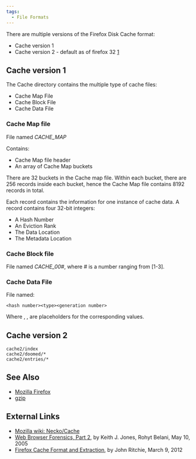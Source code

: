 ```yaml
---
tags:
  - File Formats
---
```

There are multiple versions of the Firefox Disk Cache format:

* Cache version 1
* Cache version 2 - default as of firefox 32
  [1](http://www.janbambas.cz/new-firefox-http-cache-enabled/)

## Cache version 1

The Cache directory contains the multiple type of cache files:

* Cache Map File
* Cache Block File
* Cache Data File

### Cache Map file

File named _CACHE_MAP_

Contains:

* Cache Map file header
* An array of Cache Map buckets

There are 32 buckets in the Cache map file. Within each bucket, there
are 256 records inside each bucket, hence the Cache Map file contains
8192 records in total.

Each record contains the information for one instance of cache data. A
record contains four 32-bit integers:

* A Hash Number
* An Eviction Rank
* The Data Location
* The Metadata Location

### Cache Block file

File named _CACHE_00#_, where \# is a number ranging from \[1-3\].

### Cache Data File

File named:

    <hash number><type><generation number>

Where <hash number>, <type>, <generation number> are placeholders for
the corresponding values.

## Cache version 2

    cache2/index
    cache2/doomed/*
    cache2/entries/*

## See Also

* [Mozilla Firefox](mozilla_firefox.md)
* [gzip](gzip.md)

## External Links

* [Mozilla wiki: Necko/Cache](https://wiki.mozilla.org/Necko/Cache)
* [Web Browser Forensics, Part 2](http://www.symantec.com/connect/articles/web-browser-forensics-part-2),
  by Keith J. Jones, Rohyt Belani, May 10, 2005
* [Firefox Cache Format and Extraction](https://www.forensicfocus.com/articles/firefox-cache-format-and-extraction/),
  by John Ritchie, March 9, 2012
